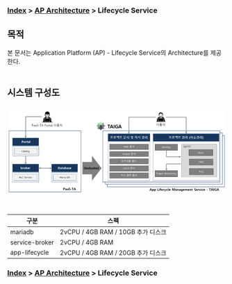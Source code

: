 ### [Index](https://github.com/okpc579/paasta-guide-new/blob/main/README.md) > [AP Architecture](../README.md) > Lifecycle Service

## 목적
본 문서는 Application Platform (AP) - Lifecycle Service의 Architecture를 제공한다.
<br><br>

## 시스템 구성도
![Lifecycle Service Architecture](image/lifecycle_architecture.png)

<br>

| 구분  | 스펙 |
|-------|----|
| mariadb | 2vCPU / 4GB RAM / 10GB 추가 디스크 |
| service-broker | 2vCPU / 4GB RAM |
| app-lifecycle | 2vCPU / 4GB RAM / 20GB 추가 디스크 |



### [Index](https://github.com/okpc579/paasta-guide-new/blob/main/README.md) > [AP Architecture](../README.md) > Lifecycle Service
